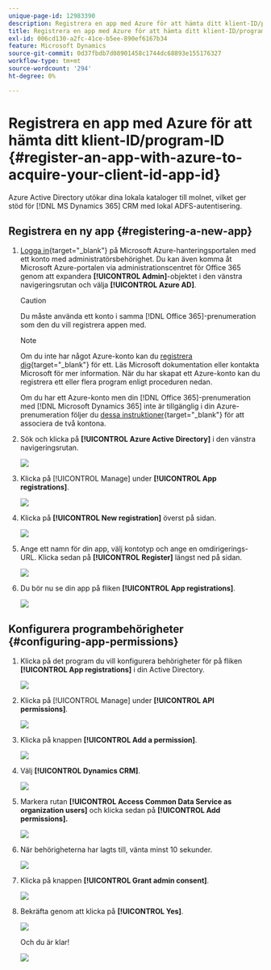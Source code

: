 ```yaml
---
unique-page-id: 12983390
description: Registrera en app med Azure för att hämta ditt klient-ID/program-ID - Marketo Docs - produktdokumentation
title: Registrera en app med Azure för att hämta ditt klient-ID/program-ID
exl-id: 006cd130-a2fc-41ce-b5ee-890ef6167b34
feature: Microsoft Dynamics
source-git-commit: 0d37fbdb7d08901458c1744dc68893e155176327
workflow-type: tm+mt
source-wordcount: '294'
ht-degree: 0%

---
```


# Registrera en app med Azure för att hämta ditt klient-ID/program-ID {#register-an-app-with-azure-to-acquire-your-client-id-app-id}

Azure Active Directory utökar dina lokala kataloger till molnet, vilket ger stöd för [!DNL MS Dynamics 365] CRM med lokal ADFS-autentisering.

## Registrera en ny app {#registering-a-new-app}

1. [Logga in](https://login.microsoftonline.com/){target="_blank"} på Microsoft Azure-hanteringsportalen med ett konto med administratörsbehörighet. Du kan även komma åt Microsoft Azure-portalen via administrationscentret för Office 365 genom att expandera **[!UICONTROL Admin]**-objektet i den vänstra navigeringsrutan och välja **[!UICONTROL Azure AD]**.

   >[!CAUTION]
   >
   >Du måste använda ett konto i samma [!DNL Office 365]-prenumeration som den du vill registrera appen med.

   >[!NOTE]
   >
   >Om du inte har något Azure-konto kan du [registrera dig](https://azure.microsoft.com/en-us/free/){target="_blank"} för ett. Läs Microsoft dokumentation eller kontakta Microsoft för mer information. När du har skapat ett Azure-konto kan du registrera ett eller flera program enligt proceduren nedan.
   >
   >
   >Om du har ett Azure-konto men din [!DNL Office 365]-prenumeration med [!DNL Microsoft Dynamics 365] inte är tillgänglig i din Azure-prenumeration följer du [dessa instruktioner](https://msdn.microsoft.com/office/office365/howto/setup-development-environment#bk_CreateAzureSubscription){target="_blank"} för att associera de två kontona.

1. Sök och klicka på **[!UICONTROL Azure Active Directory]** i den vänstra navigeringsrutan.

   ![](assets/two.png)

1. Klicka på [!UICONTROL Manage] under **[!UICONTROL App registrations]**.

   ![](assets/three.png)

1. Klicka på **[!UICONTROL New registration]** överst på sidan.

   ![](assets/four.png)

1. Ange ett namn för din app, välj kontotyp och ange en omdirigerings-URL. Klicka sedan på **[!UICONTROL Register]** längst ned på sidan.

   ![](assets/five.png)

1. Du bör nu se din app på fliken **[!UICONTROL App registrations]**.

   ![](assets/six.png)

## Konfigurera programbehörigheter {#configuring-app-permissions}

1. Klicka på det program du vill konfigurera behörigheter för på fliken **[!UICONTROL App registrations]** i din Active Directory.

   ![](assets/seven.png)

1. Klicka på [!UICONTROL Manage] under **[!UICONTROL API permissions]**.

   ![](assets/eight.png)

1. Klicka på knappen **[!UICONTROL Add a permission]**.

   ![](assets/nine.png)

1. Välj **[!UICONTROL Dynamics CRM]**.

   ![](assets/ten.png)

1. Markera rutan **[!UICONTROL Access Common Data Service as organization users]** och klicka sedan på **[!UICONTROL Add permissions].**

   ![](assets/eleven.png)

1. När behörigheterna har lagts till, vänta minst 10 sekunder.

   ![](assets/twelve.png)

1. Klicka på knappen **[!UICONTROL Grant admin consent]**.

   ![](assets/thirteen.png)

1. Bekräfta genom att klicka på **[!UICONTROL Yes]**.

   ![](assets/fourteen.png)

   Och du är klar!

   ![](assets/fifteen.png)
